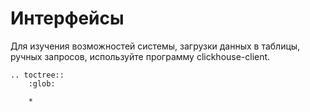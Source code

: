 <a name="interfaces"></a>

# Интерфейсы

Для изучения возможностей системы, загрузки данных в таблицы, ручных запросов, используйте программу clickhouse-client.

```eval_rst
.. toctree::
    :glob:

    *
```